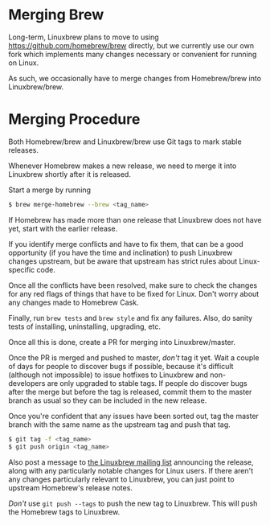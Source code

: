 Merging Brew
============

Long-term, Linuxbrew plans to move to using https://github.com/homebrew/brew directly, but we currently use our own fork which implements many changes necessary or convenient for running on Linux.

As such, we occasionally have to merge changes from Homebrew/brew into Linuxbrew/brew.

Merging Procedure
=================

Both Homebrew/brew and Linuxbrew/brew use Git tags to mark stable releases.

Whenever Homebrew makes a new release, we need to merge it into Linuxbrew shortly after
it is released.

Start a merge by running

```bash
$ brew merge-homebrew --brew <tag_name>
```

If Homebrew has made more than one release that Linuxbrew does not have yet,
start with the earlier release.

If you identify merge conflicts and have to fix them, that can be a good opportunity (if you have the time and inclination) to push Linuxbrew changes upstream, but be aware that upstream has strict rules about Linux-specific code.

Once all the conflicts have been resolved, make sure to check the changes for any red flags of things that have to be fixed for Linux. Don't worry about any changes made to Homebrew Cask.

Finally, run `brew tests` and `brew style` and fix any failures. Also, do sanity tests of installing, uninstalling, upgrading, etc.

Once all this is done, create a PR for merging into Linuxbrew/master.

Once the PR is merged and pushed to master, *don't* tag it yet. Wait a couple of days for people to discover bugs if possible, because it's difficult (although not impossible) to issue hotfixes to Linuxbrew and non-developers are only upgraded to stable tags. If people do discover bugs after the merge but before the tag is released, commit them to the master branch as usual so they can be included in the new release.

Once you're confident that any issues have been sorted out, tag the master branch with the same name as the upstream tag and push that tag.

```bash
$ git tag -f <tag_name>
$ git push origin <tag_name>
```

Also post a message to [the Linuxbrew mailing list](https://github.com/linuxbrew/brew/issues/1) announcing the release, along with any particularly notable changes for Linux users. If there aren't any changes particularly relevant to Linuxbrew, you can just point to upstream Homebrew's release notes.

*Don't* use `git push --tags` to push the new tag to Linuxbrew. This will push the Homebrew tags to Linuxbrew.
